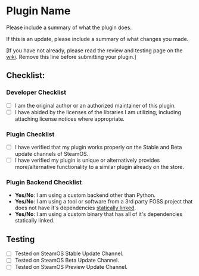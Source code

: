 # Plugin Name

Please include a summary of what the plugin does.

If this is an update, please include a summary of what changes you made.

[If you have not already, please read the review and testing page on the [wiki](https://deckbrew.xyz/en/plugin-dev/review-and-testing). Remove this line before submitting your plugin.]

## Checklist:

### Developer Checklist

- [ ] I am the original author or an authorized maintainer of this plugin.
- [ ] I have abided by the licenses of the libraries I am utilizing, including attaching license notices where appropriate.

### Plugin Checklist

- [ ] I have verified that my plugin works properly on the Stable and Beta update channels of SteamOS.
- [ ] I have verified my plugin is unique or alternatively provides more/alternative functionality to a similar plugin already on the store.

<!-- The following section needs to be modified as yes/no answers by the plugin developer. -->

<!-- Ex: "**Yes/No**: ..." becomes "**Yes**: ..." -->

### Plugin Backend Checklist

- **Yes/No**: I am using a custom backend other than Python.
- **Yes/No**: I am using a tool or software from a 3rd party FOSS project that does not have it's dependencies [statically linked](https://en.wikipedia.org/wiki/Static_library).
- **Yes/No**: I am using a custom binary that has all of it's dependencies statically linked.

<!-- The following section is for testers and maintainers, please do not modify it. -->

## Testing

- [ ] Tested on SteamOS Stable Update Channel.
- [ ] Tested on SteamOS Beta Update Channel.
- [ ] Tested on SteamOS Preview Update Channel.
